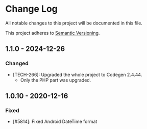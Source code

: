 # Change Log
All notable changes to this project will be documented in this file.

This project adheres to [Semantic Versioning](http://semver.org/).

## 1.1.0 - 2024-12-26
### Changed

- [TECH-266]: Upgraded the whole project to Codegen 2.4.44.
  * Only the PHP part was upgraded.

## 1.0.10 - 2020-12-16
### Fixed

- [#5814]: Fixed Android DateTime format
